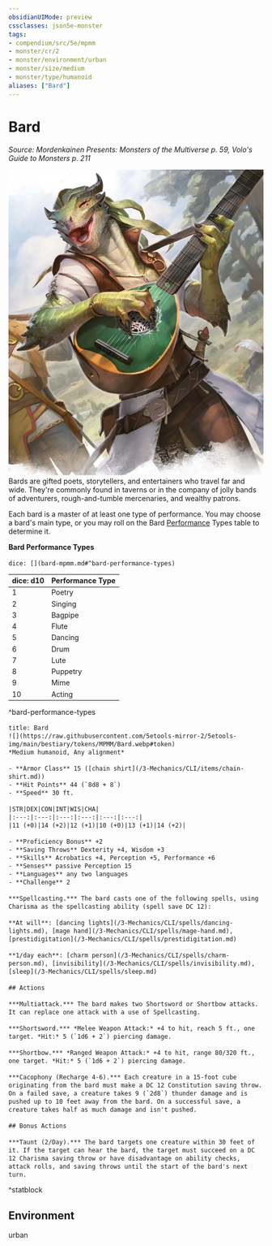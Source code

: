 ```yaml
---
obsidianUIMode: preview
cssclasses: json5e-monster
tags:
- compendium/src/5e/mpmm
- monster/cr/2
- monster/environment/urban
- monster/size/medium
- monster/type/humanoid
aliases: ["Bard"]
---
```

# Bard
*Source: Mordenkainen Presents: Monsters of the Multiverse p. 59, Volo's Guide to Monsters p. 211*  

![](https://raw.githubusercontent.com/5etools-mirror-2/5etools-img/main/bestiary/MPMM/Bard.webp#right)  
Bards are gifted poets, storytellers, and entertainers who travel far and wide. They're commonly found in taverns or in the company of jolly bands of adventurers, rough-and-tumble mercenaries, and wealthy patrons.

Each bard is a master of at least one type of performance. You may choose a bard's main type, or you may roll on the Bard [Performance](/3-Mechanics/CLI/rules/skills.md#Performance) Types table to determine it.

**Bard Performance Types**

`dice: [](bard-mpmm.md#^bard-performance-types)`

| dice: d10 | Performance Type |
|-----------|------------------|
| 1 | Poetry |
| 2 | Singing |
| 3 | Bagpipe |
| 4 | Flute |
| 5 | Dancing |
| 6 | Drum |
| 7 | Lute |
| 8 | Puppetry |
| 9 | Mime |
| 10 | Acting |
^bard-performance-types


```ad-statblock
title: Bard
![](https://raw.githubusercontent.com/5etools-mirror-2/5etools-img/main/bestiary/tokens/MPMM/Bard.webp#token)
*Medium humanoid, Any alignment*

- **Armor Class** 15 ([chain shirt](/3-Mechanics/CLI/items/chain-shirt.md))
- **Hit Points** 44 (`8d8 + 8`) 
- **Speed** 30 ft.

|STR|DEX|CON|INT|WIS|CHA|
|:---:|:---:|:---:|:---:|:---:|:---:|
|11 (+0)|14 (+2)|12 (+1)|10 (+0)|13 (+1)|14 (+2)|

- **Proficiency Bonus** +2
- **Saving Throws** Dexterity +4, Wisdom +3
- **Skills** Acrobatics +4, Perception +5, Performance +6
- **Senses** passive Perception 15
- **Languages** any two languages
- **Challenge** 2

***Spellcasting.*** The bard casts one of the following spells, using Charisma as the spellcasting ability (spell save DC 12):

**At will**: [dancing lights](/3-Mechanics/CLI/spells/dancing-lights.md), [mage hand](/3-Mechanics/CLI/spells/mage-hand.md), [prestidigitation](/3-Mechanics/CLI/spells/prestidigitation.md)

**1/day each**: [charm person](/3-Mechanics/CLI/spells/charm-person.md), [invisibility](/3-Mechanics/CLI/spells/invisibility.md), [sleep](/3-Mechanics/CLI/spells/sleep.md)

## Actions

***Multiattack.*** The bard makes two Shortsword or Shortbow attacks. It can replace one attack with a use of Spellcasting.

***Shortsword.*** *Melee Weapon Attack:* +4 to hit, reach 5 ft., one target. *Hit:* 5 (`1d6 + 2`) piercing damage.

***Shortbow.*** *Ranged Weapon Attack:* +4 to hit, range 80/320 ft., one target. *Hit:* 5 (`1d6 + 2`) piercing damage.

***Cacophony (Recharge 4-6).*** Each creature in a 15-foot cube originating from the bard must make a DC 12 Constitution saving throw. On a failed save, a creature takes 9 (`2d8`) thunder damage and is pushed up to 10 feet away from the bard. On a successful save, a creature takes half as much damage and isn't pushed.

## Bonus Actions

***Taunt (2/Day).*** The bard targets one creature within 30 feet of it. If the target can hear the bard, the target must succeed on a DC 12 Charisma saving throw or have disadvantage on ability checks, attack rolls, and saving throws until the start of the bard's next turn.
```
^statblock

## Environment

urban